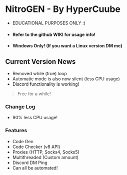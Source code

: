# NitroGEN - By HyperCuube
* EDUCATIONAL PURPOSES ONLY :)
* #### Refer to the github WIKI for usage info!
* #### Windows Only! (If you want a Linux version DM me)

## Current Version News
* Removed while (true) loop
* Automatic mode is also now silent (less CPU usage)
* Discord functionality is working!
> Free for a while!

### Change Log
* 90% less CPU usage!

### Features
* Code Gen
* Code Checker (v8 API)
* Proxies (HTTP, Socks4, Socks5)
* Multithreaded (Custom amount)
* Discord DM Ping
* Can all be automated!
